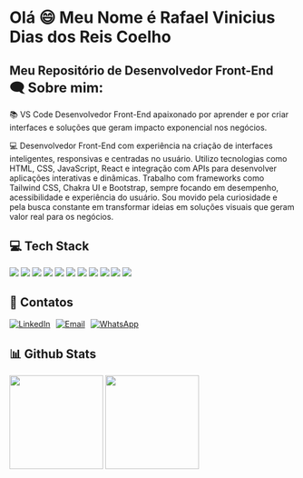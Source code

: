 <h1 align="left">Olá 😄 Meu Nome é Rafael Vinicius Dias dos Reis Coelho</h1>

<h2 align="left" style="border: none; padding-bottom: 0; margin-bottom: 0;">Meu Repositório de Desenvolvedor Front-End</h2>

<div>
  <p style="font-size: 24px; font-weight: bold; margin: 0;">🗨 Sobre mim:</p>

  <p>📚 VS Code  Desenvolvedor Front-End apaixonado por aprender e por criar interfaces e soluções que geram impacto exponencial nos negócios. </p>

  
  <p>💻 Desenvolvedor Front-End com experiência na criação de interfaces inteligentes, responsivas e centradas no usuário. Utilizo tecnologias como HTML, CSS, JavaScript, React e integração com APIs para desenvolver aplicações interativas e dinâmicas. Trabalho com frameworks como Tailwind CSS, Chakra UI e Bootstrap, sempre focando em desempenho, acessibilidade e experiência do usuário. Sou movido pela curiosidade e pela busca constante em transformar ideias em soluções visuais que geram valor real para os negócios.</p>
  

    
</div>

<h2 align="left">💻 Tech Stack</h2>
<div>
  <img src="https://img.shields.io/badge/HTML5-E34F26?style=for-the-badge&logo=html5&logoColor=white" />
  <img src="https://img.shields.io/badge/CSS3-1572B6?style=for-the-badge&logo=css3&logoColor=white" />
  <img src="https://img.shields.io/badge/Python-3776AB?style=for-the-badge&logo=python&logoColor=white" />
  <img src="https://img.shields.io/badge/PHP-777BB4?style=for-the-badge&logo=php&logoColor=white" />
  <img src="https://img.shields.io/badge/Microsoft_SQL_Server-CC2927?style=for-the-badge&logo=microsoft-sql-server&logoColor=white" />
  <img src="https://img.shields.io/badge/JavaScript-F7DF1E?style=for-the-badge&logo=javascript&logoColor=black" />
  <img src="https://img.shields.io/badge/React-61DAFB?style=for-the-badge&logo=react&logoColor=black" />
  <img src="https://img.shields.io/badge/Bootstrap-7952B3?style=for-the-badge&logo=bootstrap&logoColor=white" />
  <img src="https://img.shields.io/badge/Tailwind_CSS-06B6D4?style=for-the-badge&logo=tailwind-css&logoColor=white" />
  <img src="https://img.shields.io/badge/Chakra_UI-319795?style=for-the-badge&logo=chakra-ui&logoColor=white" />
  <img src="https://img.shields.io/badge/Figma-F24E1E?style=for-the-badge&logo=figma&logoColor=white" />
</div>



<h2> 📱 Contatos</h2>

<div style="display: flex; gap: 10px; align-items: center;">
  <a href="https://www.linkedin.com/in/rafael-vinicius-dias-dos-reis-coelho-7b0742234" target="_blank" rel="noopener noreferrer">
    <img src="https://img.shields.io/badge/LinkedIn-0A66C2?style=for-the-badge&logo=linkedin&logoColor=white" alt="LinkedIn" />
  </a>

  <a href="mailto:rafaelvinicius139@gmail.com" target="_blank" rel="noopener noreferrer">
    <img src="https://img.shields.io/badge/Gmail-D14836?style=for-the-badge&logo=gmail&logoColor=white" alt="Email" />
  </a>

  <a href="https://api.whatsapp.com/send?l=pt_BR&phone=5512992246819" target="_blank" rel="noopener noreferrer">
    <img src="https://img.shields.io/badge/WhatsApp-25D366?style=for-the-badge&logo=whatsapp&logoColor=white" alt="WhatsApp" />
  </a>
</div>

<h2 align="left">📊 Github Stats</h2> 

<div>
  <img height="165cm" src="https://github-readme-stats.vercel.app/api?username=Rafaelvinicius139&show_icons=true&theme=holi" />
  <img height="165cm" src="https://github-readme-stats.vercel.app/api/top-langs/?username=Rafaelvinicius139&layout=compact&theme=holi" />
</div>







  


<!--
**Rafaelvinicius139/Rafaelvinicius139** is a ✨ _special_ ✨ repository because its `README.md` (this file) appears on your GitHub profile.

Here are some ideas to get you started:

- 🔭 I’m currently working on ...
- 🌱 I’m currently learning ...
- 👯 I’m looking to collaborate on ...
- 🤔 I’m looking for help with ...
- 💬 Ask me about ...
- 📫 How to reach me: ...
- 😄 Pronouns: ...
- ⚡ Fun fact: ...
-->
